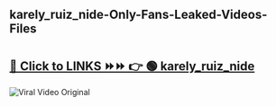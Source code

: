 
 ## karely_ruiz_nide-Only-Fans-Leaked-Videos-Files

# <h2><a href="https://mediaupload.pro?karely_ruiz_nide">🔗 Click to LINKS ⏩⏩ 👉 🟢 karely_ruiz_nide </a></h2>

<a href="https://mediaupload.pro?karely_ruiz_nide" rel="nofollow" data-target="animated-image.originalLink"><img src="https://i.ibb.co.com/xMMVF88/686577567.gif" alt="Viral Video Original" style="max-width: 100%; display: inline-block;" data-target="animated-image.originalImage"></a>